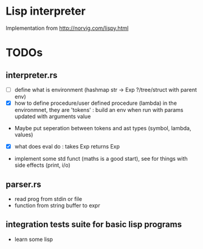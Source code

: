 # Lisp interpreter 

Implementation from http://norvig.com/lispy.html

# TODOs

## interpreter.rs
- [ ] define what is environment (hashmap str -> Exp ?/tree/struct with parent env)
- [x] how to define procedure/user defined procedure (lambda) in the environmnet, they are 'tokens' : build an env when run with params updated with arguments value 
- Maybe put seperation between tokens and ast types (symbol, lambda, values)
- [x] what does eval do : takes Exp returns Exp
- implement some std funct (maths is a good start), see for things with side effects (print, i/o)

## parser.rs
- read prog from stdin or file
- function from string buffer to expr

## integration tests suite for basic lisp programs
- learn some lisp